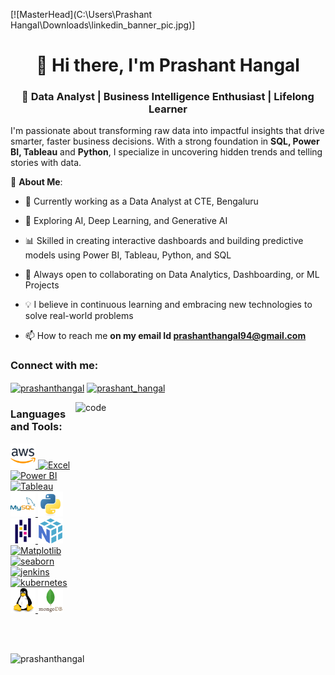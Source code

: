 
[![MasterHead](C:\Users\Prashant Hangal\Downloads\linkedin_banner_pic.jpg)]
<h1 align="center">👋 Hi there, I'm Prashant Hangal</h1>
<h3 align="center">🎯 Data Analyst | Business Intelligence Enthusiast | Lifelong Learner</h3>


I'm passionate about transforming raw data into impactful insights that drive smarter, faster business decisions. With a strong foundation in **SQL, Power BI, Tableau** and **Python**, I specialize in uncovering hidden trends and telling stories with data.

🚀 **About Me**:

- 💼 Currently working as a Data Analyst at CTE, Bengaluru

- 🤖 Exploring AI, Deep Learning, and Generative AI

- 📊 Skilled in creating interactive dashboards and building predictive models using Power BI, Tableau, Python, and SQL

- 🤝 Always open to collaborating on Data Analytics, Dashboarding, or ML Projects

- 💡 I believe in continuous learning and embracing new technologies to solve real-world problems

- 📫 How to reach me **on my email Id prashanthangal94@gmail.com**


<h3 align="left">Connect with me:</h3>
<p align="left">
<a href="https://linkedin.com/in/prashanthangal" target="blank"><img align="center" src="https://raw.githubusercontent.com/rahuldkjain/github-profile-readme-generator/master/src/images/icons/Social/linked-in-alt.svg" alt="prashanthangal" height="30" width="40" /></a>
<a href="https://instagram.com/prashant_hangal" target="blank"><img align="center" src="https://raw.githubusercontent.com/rahuldkjain/github-profile-readme-generator/master/src/images/icons/Social/instagram.svg" alt="prashant_hangal" height="30" width="40" /></a>
</p>



<img align="right" alt="code"  height="400" width="400" src = "https://user-images.githubusercontent.com/94888819/179503858-d2f6d197-7a3f-495b-888c-5a60679bed94.gif"> 




<h3 align="left">Languages and Tools:</h3>
<p align="left"> <a href="https://aws.amazon.com" target="_blank" rel="noreferrer"> <img src="https://raw.githubusercontent.com/devicons/devicon/master/icons/amazonwebservices/amazonwebservices-original-wordmark.svg" alt="aws" width="40" height="40"/> 
<a> <a href="https://www.microsoft.com/en-us/microsoft-365/excel" target="_blank" rel="noreferrer"> <img src="https://img.icons8.com/color/48/000000/microsoft-excel-2019--v1.png" alt="Excel" width="40" height="40"/> </a> <a href="https://powerbi.microsoft.com/" target="_blank" rel="noreferrer">
  <img src="https://img.icons8.com/color/48/000000/power-bi.png" alt="Power BI" width="40" height="40"/> <a> 
<a href="https://www.tableau.com/" target="_blank" rel="noreferrer"> <img src="https://img.icons8.com/color/48/000000/tableau-software.png" alt="Tableau" width="40" height="40"/> <a> <a href="https://www.mysql.com/" target="_blank" rel="noreferrer"> <img src="https://raw.githubusercontent.com/devicons/devicon/master/icons/mysql/mysql-original-wordmark.svg" alt="mysql" width="40" height="40"/> </a> <a href="https://www.python.org" target="_blank" rel="noreferrer"> <img src="https://raw.githubusercontent.com/devicons/devicon/master/icons/python/python-original.svg" alt="python" width="40" height="40"/> <a> <a href="https://pandas.pydata.org/" target="_blank" rel="noreferrer"> <img src="https://raw.githubusercontent.com/devicons/devicon/2ae2a900d2f041da66e950e4d48052658d850630/icons/pandas/pandas-original.svg" alt="pandas" width="40" height="40"/> </a> <a href="https://numpy.org/" target="_blank" rel="noreferrer">
  <img src="https://raw.githubusercontent.com/devicons/devicon/master/icons/numpy/numpy-original.svg" alt="NumPy" width="40" height="40"/>
</a> <a href="https://matplotlib.org/" target="_blank" rel="noreferrer">
  <img src="https://matplotlib.org/_static/images/logo2.svg" alt="Matplotlib" width="40" height="40"/>
</a> <a href="https://seaborn.pydata.org/" target="_blank" rel="noreferrer"> <img src="https://seaborn.pydata.org/_images/logo-mark-lightbg.svg" alt="seaborn" width="40" height="40"/>
</a> <a href="https://www.jenkins.io" target="_blank" rel="noreferrer"> <img src="https://www.vectorlogo.zone/logos/jenkins/jenkins-icon.svg" alt="jenkins" width="40" height="40"/> </a> <a href="https://kubernetes.io" target="_blank" rel="noreferrer"> <img src="https://www.vectorlogo.zone/logos/kubernetes/kubernetes-icon.svg" alt="kubernetes" width="40" height="40"/> </a> <a href="https://www.linux.org/" target="_blank" rel="noreferrer"> <img src="https://raw.githubusercontent.com/devicons/devicon/master/icons/linux/linux-original.svg" alt="linux" width="40" height="40"/> </a> <a href="https://www.mongodb.com/" target="_blank" rel="noreferrer"> <img src="https://raw.githubusercontent.com/devicons/devicon/master/icons/mongodb/mongodb-original-wordmark.svg" alt="mongodb" width="40" height="40"/> </a>   
</a>
</a> </p>


<p><img align="center" src="https://github-readme-stats.vercel.app/api/top-langs?username=prashanthangal&show_icons=true&locale=en&layout=compact" alt="prashanthangal" /></p>
